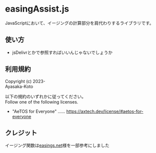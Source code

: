 # easingAssist.js

JavaScriptにおいて、イージングの計算部分を肩代わりするライブラリです。

## 使い方

- jsDelivrとかで参照すればいいんじゃないでしょうか

## 利用規約

Copyright (c) 2023-  
Ayasaka-Koto

以下の規約のいずれかに従ってください。  
Follow one of the following licenses.

- "AeTOS for Everyone" …… https://axtech.dev/license/#aetos-for-everyone

## クレジット

イージング関数は[easings.net](https://easings.net/ja)様を一部参考にしました
